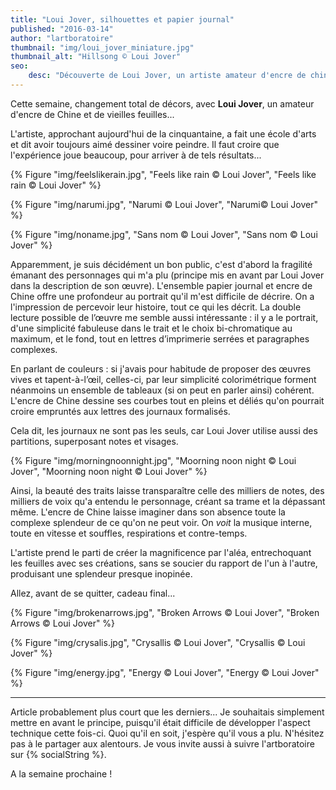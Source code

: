 ```yaml
---
title: "Loui Jover, silhouettes et papier journal"
published: "2016-03-14"
author: "lartboratoire"
thumbnail: "img/loui_jover_miniature.jpg"
thumbnail_alt: "Hillsong © Loui Jover"
seo:
    desc: "Découverte de Loui Jover, un artiste amateur d'encre de chine et de journaux... Superposition des deux, et hop, de magnifiques œuvres !"
---
```


Cette semaine, changement total de décors, avec **Loui Jover**, un amateur d'encre de Chine et de vieilles feuilles...

L'artiste, approchant aujourd'hui de la cinquantaine, a fait une école d'arts et dit avoir toujours aimé dessiner voire peindre. Il faut croire que l'expérience joue beaucoup, pour arriver à de tels résultats...

{% Figure "img/feelslikerain.jpg", "Feels like rain © Loui Jover", "Feels like rain © Loui Jover" %}

{% Figure "img/narumi.jpg", "Narumi © Loui Jover", "Narumi© Loui Jover" %}

{% Figure "img/noname.jpg", "Sans nom © Loui Jover", "Sans nom © Loui Jover" %}

Apparemment, je suis décidément un bon public, c'est d'abord la fragilité émanant des personnages qui m'a plu (principe mis en avant par Loui Jover dans la description de son œuvre). L'ensemble papier journal et encre de Chine offre une profondeur au portrait qu'il m'est difficile de décrire. On a l'impression de percevoir leur histoire, tout ce qui les décrit. La double lecture possible de l’œuvre me semble aussi intéressante : il y a le portrait, d'une simplicité fabuleuse dans le trait et le choix bi-chromatique au maximum, et le fond, tout en lettres d’imprimerie serrées et paragraphes complexes.

En parlant de couleurs : si j'avais pour habitude de proposer des œuvres vives et tapent-à-l’œil, celles-ci, par leur simplicité colorimétrique forment néanmoins un ensemble de tableaux (si on peut en parler ainsi) cohérent. L'encre de Chine dessine ses courbes tout en pleins et déliés qu'on pourrait croire empruntés aux lettres des journaux formalisés.

Cela dit, les journaux ne sont pas les seuls, car Loui Jover utilise aussi des partitions, superposant notes et visages. 

{% Figure "img/morningnoonnight.jpg", "Moorning noon night © Loui Jover", "Moorning noon night © Loui Jover" %}


Ainsi, la beauté des traits laisse transparaître celle des milliers de notes, des milliers de voix qu'a entendu le personnage, créant sa trame et la dépassant même. L'encre de Chine laisse imaginer dans son absence toute la complexe splendeur de ce qu'on ne peut voir. On _voit_ la musique interne, toute en vitesse et souffles, respirations et contre-temps.

L'artiste prend le parti de créer la magnificence par l'aléa, entrechoquant les feuilles avec ses créations, sans se soucier du rapport de l'un à l'autre, produisant une splendeur presque inopinée.

Allez, avant de se quitter, cadeau final...

{% Figure "img/brokenarrows.jpg", "Broken Arrows © Loui Jover", "Broken Arrows © Loui Jover" %}

{% Figure "img/crysalis.jpg", "Crysallis © Loui Jover", "Crysallis © Loui Jover" %}

{% Figure "img/energy.jpg", "Energy © Loui Jover", "Energy © Loui Jover" %}


* * *

Article probablement plus court que les derniers... Je souhaitais simplement mettre en avant le principe, puisqu'il était difficile de développer l'aspect technique cette fois-ci. Quoi qu'il en soit, j'espère qu'il vous a plu. N'hésitez pas à le partager aux alentours. Je vous invite aussi à suivre l'artboratoire sur {% socialString %}.

A la semaine prochaine !
